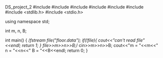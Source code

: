 DS_project_2
#include <iostream>
#include <fstream>
#include <algorithm>
#include <cmath>
#include <stack>
#include <queue>
#include <stdlib.h>
#include <stdio.h>

using namespace std;

int m, n, B;

int main()
{
    /*fstream file("floor.data");
    if(!file){
        cout<<"can't read file"<<endl;
        return 1;
    }
    file>>m>>n>>B;*/
    cin>>m>>n>>B;
    cout<<"m = "<<m<<" n = "<<n<<" B = "<<B<<endl;
    return 0;
}

